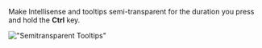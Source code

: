 ﻿Make Intellisense and tooltips semi-transparent for the duration you press and hold the **Ctrl** key.

!["Semitransparent Tooltips"](Tips/images/tooltips.png)
